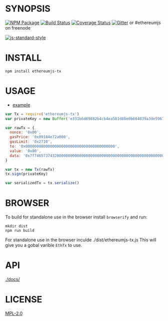 # SYNOPSIS 
[![NPM Package](https://img.shields.io/npm/v/ethereumjs-tx.svg?style=flat-square)](https://www.npmjs.org/package/ethereumjs-tx)
[![Build Status](https://img.shields.io/travis/ethereumjs/ethereumjs-tx.svg?branch=master&style=flat-square)](https://travis-ci.org/ethereumjs/ethereumjs-tx)
[![Coverage Status](https://img.shields.io/coveralls/ethereumjs/ethereumjs-tx.svg?style=flat-square)](https://coveralls.io/r/ethereumjs/ethereumjs-tx)
[![Gitter](https://img.shields.io/gitter/room/ethereum/ethereumjs-lib.svg?style=flat-square)](https://gitter.im/ethereum/ethereumjs-lib) or #ethereumjs on freenode  

[![js-standard-style](https://cdn.rawgit.com/feross/standard/master/badge.svg)](https://github.com/feross/standard)  

# INSTALL
`npm install ethereumjs-tx`

# USAGE

  - [example](https://github.com/ethereumjs/ethereumjs-tx/blob/master/examples/transactions.js)

```javascript
var Tx = require('ethereumjs-tx')
var privateKey = new Buffer('e331b6d69882b4cb4ea581d88e0b604039a3de5967688d3dcffdd2270c0fd109', 'hex')

var rawTx = {
  nonce: '0x00',
  gasPrice: '0x09184e72a000', 
  gasLimit: '0x2710',
  to: '0x0000000000000000000000000000000000000000', 
  value: '0x00', 
  data: '0x7f7465737432000000000000000000000000000000000000000000000000000000600057'
}

var tx = new Tx(rawTx)
tx.sign(privateKey)

var serializedTx = tx.serialize()
```

# BROWSER  
To build for standalone use in the browser install `browserify` and run:
```
mkdir dist
npm run build
```
For standalone use in the browser inculde ./dist/ethereumjs-tx.js This will give you a gobal varible `EthTx` to use. 


# API
[./docs/](./docs/index.md)

# LICENSE
[MPL-2.0](https://tldrlegal.com/license/mozilla-public-license-2.0-(mpl-2))
